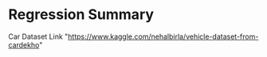 # Regression Summary

Car Dataset Link "https://www.kaggle.com/nehalbirla/vehicle-dataset-from-cardekho"
